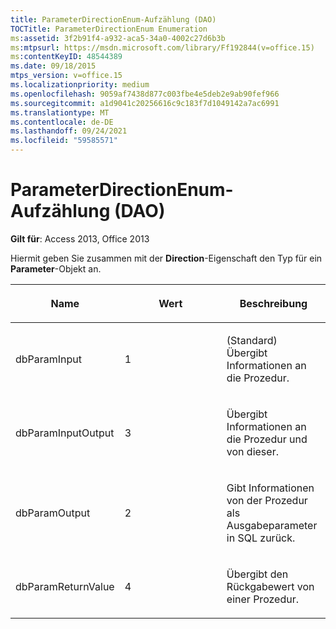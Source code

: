 ```yaml
---
title: ParameterDirectionEnum-Aufzählung (DAO)
TOCTitle: ParameterDirectionEnum Enumeration
ms:assetid: 3f2b91f4-a932-aca5-34a0-4002c27d6b3b
ms:mtpsurl: https://msdn.microsoft.com/library/Ff192844(v=office.15)
ms:contentKeyID: 48544389
ms.date: 09/18/2015
mtps_version: v=office.15
ms.localizationpriority: medium
ms.openlocfilehash: 9059af7438d877c003fbe4e5deb2e9ab90fef966
ms.sourcegitcommit: a1d9041c20256616c9c183f7d1049142a7ac6991
ms.translationtype: MT
ms.contentlocale: de-DE
ms.lasthandoff: 09/24/2021
ms.locfileid: "59585571"
---
```

# <a name="parameterdirectionenum-enumeration-dao"></a>ParameterDirectionEnum-Aufzählung (DAO)


**Gilt für**: Access 2013, Office 2013

Hiermit geben Sie zusammen mit der **Direction**-Eigenschaft den Typ für ein **Parameter**-Objekt an.

<table>
<colgroup>
<col style="width: 33%" />
<col style="width: 33%" />
<col style="width: 33%" />
</colgroup>
<thead>
<tr class="header">
<th><p>Name</p></th>
<th><p>Wert</p></th>
<th><p>Beschreibung</p></th>
</tr>
</thead>
<tbody>
<tr class="odd">
<td><p>dbParamInput</p></td>
<td><p>1</p></td>
<td><p>(Standard) Übergibt Informationen an die Prozedur.</p></td>
</tr>
<tr class="even">
<td><p>dbParamInputOutput</p></td>
<td><p>3</p></td>
<td><p>Übergibt Informationen an die Prozedur und von dieser.</p></td>
</tr>
<tr class="odd">
<td><p>dbParamOutput</p></td>
<td><p>2</p></td>
<td><p>Gibt Informationen von der Prozedur als Ausgabeparameter in SQL zurück.</p></td>
</tr>
<tr class="even">
<td><p>dbParamReturnValue</p></td>
<td><p>4 </p></td>
<td><p>Übergibt den Rückgabewert von einer Prozedur.</p></td>
</tr>
</tbody>
</table>


